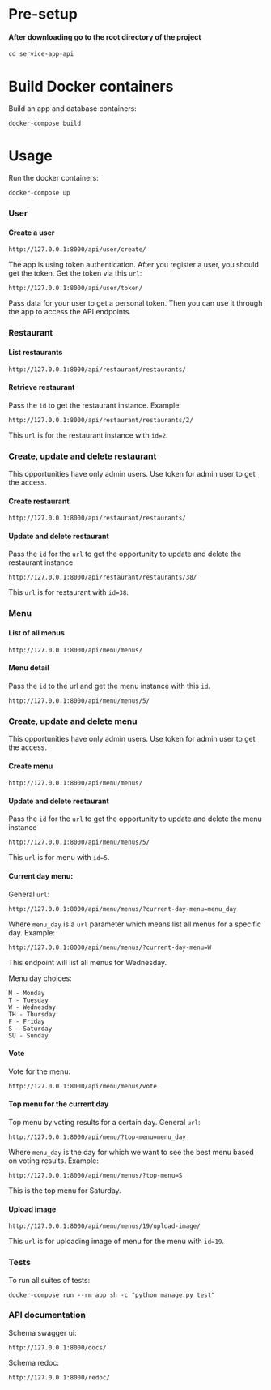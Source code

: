 # Pre-setup

#### After downloading go to the root directory of the project

```
cd service-app-api
```

# Build Docker containers

Build an app and database containers:

```
docker-compose build
```

# Usage

Run the docker containers:

```
docker-compose up
```

### User

#### Create a user

```
http://127.0.0.1:8000/api/user/create/
```

The app is using token authentication. After you register a user, you should get the token. Get the token via this ```url```:

```
http://127.0.0.1:8000/api/user/token/
```

Pass data for your user to get a personal token. Then you can use it through the app to access the API endpoints.

### Restaurant

#### List restaurants
```
http://127.0.0.1:8000/api/restaurant/restaurants/
```

#### Retrieve restaurant
Pass the ```id``` to get the restaurant instance. Example:

```
http://127.0.0.1:8000/api/restaurant/restaurants/2/
```

This ```url``` is for the restaurant instance with ```id=2```.

### Create, update and delete restaurant

This opportunities have only admin users. Use token for admin user to get the access.

#### Create restaurant

```
http://127.0.0.1:8000/api/restaurant/restaurants/
```

#### Update and delete restaurant

Pass the ```id``` for the ```url``` to get the opportunity to update and delete the restaurant instance

```
http://127.0.0.1:8000/api/restaurant/restaurants/38/
```

This ```url``` is for restaurant with ```id=38```.

### Menu

#### List of all menus

```
http://127.0.0.1:8000/api/menu/menus/
```

#### Menu detail

Pass the ```id``` to the url and get the menu instance with this ```id```.

```
http://127.0.0.1:8000/api/menu/menus/5/
```

### Create, update and delete menu

This opportunities have only admin users. Use token for admin user to get the access.

#### Create menu

```
http://127.0.0.1:8000/api/menu/menus/
```

#### Update and delete restaurant

Pass the ```id``` for the ```url``` to get the opportunity to update and delete the menu instance

```
http://127.0.0.1:8000/api/menu/menus/5/
```

This ```url``` is for menu with ```id=5```.

#### Current day menu:

General ```url```:

```
http://127.0.0.1:8000/api/menu/menus/?current-day-menu=menu_day
```

Where ```menu_day``` is a ```url``` parameter which means list all menus for a specific day. Example:

```
http://127.0.0.1:8000/api/menu/menus/?current-day-menu=W
```

This endpoint will list all menus for Wednesday.

Menu day choices:

```
M - Monday
T - Tuesday
W - Wednesday
TH - Thursday
F - Friday
S - Saturday
SU - Sunday
```

#### Vote 

Vote for the menu:

```
http://127.0.0.1:8000/api/menu/menus/vote
```

#### Top menu for the current day

Top menu by voting results for a certain day. General ```url```:

```
http://127.0.0.1:8000/api/menu/?top-menu=menu_day
```

Where ```menu_day``` is the day for which we want to see the best menu based on voting results. Example:

```
http://127.0.0.1:8000/api/menu/menus/?top-menu=S
```

This is the top menu for Saturday.

#### Upload image

```
http://127.0.0.1:8000/api/menu/menus/19/upload-image/
```

This ```url``` is for uploading image of menu for the menu with ```id=19```.

### Tests

To run all suites of tests:

```
docker-compose run --rm app sh -c "python manage.py test"
```

### API documentation

Schema swagger ui:

```
http://127.0.0.1:8000/docs/
```

Schema redoc:

```
http://127.0.0.1:8000/redoc/
```
